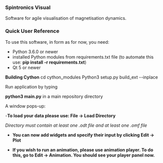 ### Spintronics Visual
Software for agile visualisation of magnetisation dynamics.

### Quick User Reference
To use this software, in form as for now, you need:
- Python 3.6.0 or newer
- installed Python modules from requirements.txt file (to automate this use: **pip install -r requirements.txt**)
- Qt 5 or newer

**Building Cython**
cd cython_modules
Python3 setup.py build_ext --inplace

Run application by typing

**python3 main.py** in a main repository directory

A window pops-up:

-**To load your data please use: File -> Load Directory** 

*Directory must contain at least one .odt file and at least one .omf file*

- **You can now add widgets and specify their input by clicking Edit -> Plot**

- **If you wish to run an animation, please use animation player. 
  To do this, go to Edit -> Animation. 
  You should see your player panel now.** 
